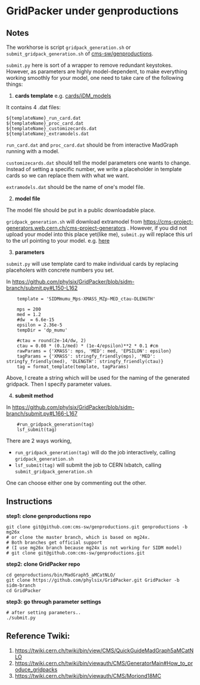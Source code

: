 # GridPacker under genproductions

## Notes
The workhorse is script `gridpack_generation.sh` or `submit_gridpack_generation.sh`
of [cms-sw/genproductions](https://github.com/cms-sw/genproductions).

`submit.py` here is sort of a wrapper to remove redundant keystokes.
However, as parameters are highly model-dependent, to make everything working
smoothly for your model, one need to take care of the following things:

1. **cards template**
e.g. [cards/iDM_models](https://github.com/tresreid/iDM/cards/iDM_models)

It contains 4 .dat files:
```
${templateName}_run_card.dat
${templateName}_proc_card.dat
${templateName}_customizecards.dat
${templateName}_extramodels.dat
```
`run_card.dat` and `proc_card.dat` should be from interactive MadGraph running with a model.

`customizecards.dat` should tell the model parameters one wants to change. Instead of setting a specific number, we write a placeholder in template cards so we can replace them with what we want.

`extramodels.dat` should be the name of one's model file.

2. **model file**

The model file should be put in a public downloadable place.

`gridpack_generation.sh` will download extramodel from https://cms-project-generators.web.cern.ch/cms-project-generators . However, if you did not upload your model into this place yet(like me), `submit.py` will replace this url to the url pointing to your model. e.g. [here](https://github.com/phylsix/GridPacker/blob/sidm-branch/submit.py#L29)

3. **parameters**

`submit.py` will use template card to make individual cards by replacing placeholers with concrete numbers you set.

In https://github.com/phylsix/GridPacker/blob/sidm-branch/submit.py#L150-L162
```
    template = 'SIDMmumu_Mps-XMASS_MZp-MED_ctau-DLENGTH'
    
    mps = 200
    med = 1.2
    #dw  = 6.6e-15
    epsilon = 2.36e-5
    tempDir = 'dp_mumu'

    #ctau = round(2e-14/dw, 2)
    ctau = 0.08 * (0.1/med) * (1e-4/epsilon)**2 * 0.1 #cm
    rawParams = {'XMASS': mps, 'MED': med, 'EPSILON': epsilon}
    tagParams = {'XMASS': stringfy_friendly(mps), 'MED': stringfy_friendly(med), 'DLENGTH': stringfy_friendly(ctau)}
    tag = format_template(template, tagParams)
```
Above, I create a string which will be used for the naming of the generated gridpack. Then I specify parameter values.

4. **submit method**

In https://github.com/phylsix/GridPacker/blob/sidm-branch/submit.py#L166-L167
```
    #run_gridpack_generation(tag)
    lsf_submit(tag)
```
There are 2 ways working, 
- `run_gridpack_generation(tag)` will do the job interactively, calling `gridpack_generation.sh`
- `lsf_submit(tag)` will submit the job to CERN lxbatch, calling `submit_gridpack_generation.sh`

One can choose either one by commenting out the other.

## Instructions
**step1: clone genproductions repo**
```
git clone git@github.com:cms-sw/genproductions.git genproductions -b mg26x
# or clone the master branch, which is based on mg24x.
# Both branches get official support
# (I use mg26x branch because mg24x is not working for SIDM model)
# git clone git@github.com:cms-sw/genproductions.git
```

**step2: clone GridPacker repo**
```
cd genproductions/bin/MadGraph5_aMCatNLO/
git clone https://github.com/phylsix/GridPacker.git GridPacker -b sidm-branch
cd GridPacker
```

**step3: go through parameter settings**
```
# after setting parameters..
./submit.py
```

## Reference Twiki:
1. https://twiki.cern.ch/twiki/bin/view/CMS/QuickGuideMadGraph5aMCatNLO
2. https://twiki.cern.ch/twiki/bin/viewauth/CMS/GeneratorMain#How_to_produce_gridpacks
3. https://twiki.cern.ch/twiki/bin/viewauth/CMS/Moriond18MC
